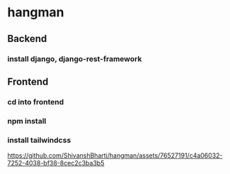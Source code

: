 # hangman

## Backend
### install django, django-rest-framework


## Frontend 
### cd into frontend
### npm install
### install tailwindcss



https://github.com/ShivanshBharti/hangman/assets/76527191/c4a06032-7252-4038-bf38-8cec2c3ba3b5

